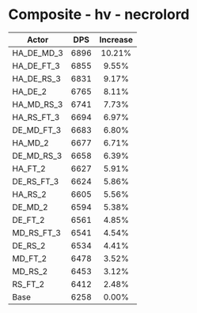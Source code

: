 # Composite - hv - necrolord
| Actor | DPS | Increase |
|---|:---:|:---:|
|HA_DE_MD_3|6896|10.21%|
|HA_DE_FT_3|6855|9.55%|
|HA_DE_RS_3|6831|9.17%|
|HA_DE_2|6765|8.11%|
|HA_MD_RS_3|6741|7.73%|
|HA_RS_FT_3|6694|6.97%|
|DE_MD_FT_3|6683|6.80%|
|HA_MD_2|6677|6.71%|
|DE_MD_RS_3|6658|6.39%|
|HA_FT_2|6627|5.91%|
|DE_RS_FT_3|6624|5.86%|
|HA_RS_2|6605|5.56%|
|DE_MD_2|6594|5.38%|
|DE_FT_2|6561|4.85%|
|MD_RS_FT_3|6541|4.54%|
|DE_RS_2|6534|4.41%|
|MD_FT_2|6478|3.52%|
|MD_RS_2|6453|3.12%|
|RS_FT_2|6412|2.48%|
|Base|6258|0.00%|
